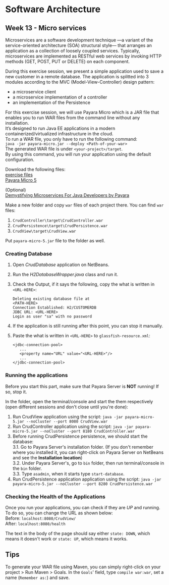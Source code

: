 # Software Architecture

## Week 13 - Micro services

Microservices are a software development technique —a variant of the service-oriented architecture (SOA) structural style— that arranges an application as a collection of loosely coupled services. Typically, microservices are implemented as RESTful web services by invoking HTTP methods (GET, POST, PUT or DELETE) on each component.

During this exercise session, we present a simple application used to save a new customer in a remote database. The application is splitted into 3 modules according to the MVC (Model-View-Controller) design pattern:
- a microservice client
- a microservice implementation of a controller
- an implementation of the Persistence

For this exercise session, we will use Payara Micro which is a JAR file that enables you to run WAR files from the command line without any installation.    
It’s designed to run Java EE applications in a modern containerized/virtualized infrastructure in the cloud.    
To run a WAR file, you only have to run the following command:    
`java -jar payara-micro.jar --deploy <Path-of-your-war>`    
The generated WAR file is under `<your-project>/target`.    
By using this command, you will run your application using the default configuration.    

Download the following files:    
[exercise files](https://www.dropbox.com/s/yon8gld2kkeca6x/demystifying-microservices-example.zip)    
[Payara Micro 5](https://www.dropbox.com/s/vnsp7yop4cmps6w/payara-micro-5.jar)    

(Optional)    
[Demystifying Microservices For Java Developers by Payara](https://www.dropbox.com/s/fvmtls1nkdrq601/Demystifying%20Microservices%20For%20Java%20EE%20%20Developers%20by%20Payara.pdf)    

Make a new folder and copy ``war`` files of each project there. You can find ``war`` files:    
1. ``CrudController\target\CrudController.war``    
2. ``CrudPersistence\target\CrudPersistence.war``    
3. ``CrudView\target\CrudView.war``    

Put ``payara-micro-5.jar`` file to the folder as well.    

### Creating Database    
1. Open *CrudDatabase* application on NetBeans.    
2. Run the *H2DatabaseWrapper.java* class and run it.    
3. Check the Output, if it says the following, copy the what is written in ``<URL-HERE>``:    
   ````
   Deleting existing database file at
   <PATH-HERE>
   Connection Established: H2/CUSTOMERDB
   JDBC URL: <URL-HERE>
   Login as user "sa" with no password
   ````
4. If the application is still running after this point, you can stop it manually.    
5. Paste the what is written in ``<URL-HERE>`` to ``glassfish-resource.xml``:    

   ````
   <jdbc-connection-pool>
      ...
      <property name="URL" value="<URL-HERE>"/>
      ...
   </jdbc-connection-pool>
   ````

### Running the applications

Before you start this part, make sure that Payara Server is **NOT** running! If so, stop it.

In the folder, open the terminal/console and start the them respectively (open different sessions and don't close until you're done):    
1. Run CrudView application using the script: ``java -jar payara-micro-5.jar --noCluster --port 8080 CrudView.war``    
2. Run CrudController application using the script: ``java -jar payara-micro-5.jar --noCluster --port 8180 CrudController.war``    
3. Before running CrudPersistence persistence, we should start the database:    
  3.1. Go to Payara Server's installation folder. (If you don't remember where you installed it, you can right-click on Payara Server on NetBeans and see the **Installation location**)    
  3.2. Under Payara Server's, go to ``bin`` folder, then run terminal/console in the ``bin`` folder.    
  3.3. Type ``asadmin``, when it starts type ``start-database``.    
4. Run CrudPersistence application application using the script: ``java -jar payara-micro-5.jar --noCluster --port 8280 CrudPersistence.war``    

### Checking the Health of the Applications

Once you run your applications, you can check if they are *UP* and running. To do so, you can change the URL as shown below:    
Before: ``localhost:8080/CrudView/``    
After: ``localhost:8080/health``    

The text in the body of the page should say either ``state: DOWN``, which means it doesn't work or ``state: UP``, which means it works.    


## Tips
To generate your WAR file using Maven, you can simply right-click on your project > Run Maven > Goals. In the `Goals`' field, type `compile war:war`, set a name (`Remember as:`) and save.
